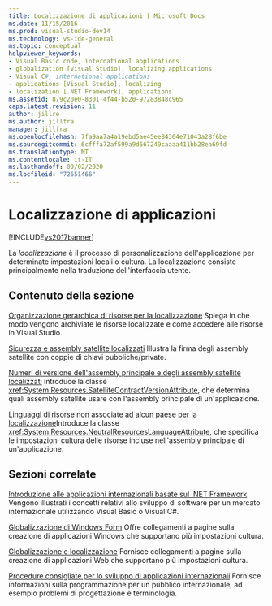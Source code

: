 ```yaml
---
title: Localizzazione di applicazioni | Microsoft Docs
ms.date: 11/15/2016
ms.prod: visual-studio-dev14
ms.technology: vs-ide-general
ms.topic: conceptual
helpviewer_keywords:
- Visual Basic code, international applications
- globalization [Visual Studio], localizing applications
- Visual C#, international applications
- applications [Visual Studio], localizing
- localization [.NET Framework], applications
ms.assetid: 879c20e0-8301-4f44-b520-97283848c965
caps.latest.revision: 11
author: jillre
ms.author: jillfra
manager: jillfra
ms.openlocfilehash: 7fa9aa7a4a19ebd5ae45ee84364e71043a28f6be
ms.sourcegitcommit: 6cfffa72af599a9d667249caaaa411bb28ea69fd
ms.translationtype: MT
ms.contentlocale: it-IT
ms.lasthandoff: 09/02/2020
ms.locfileid: "72651466"
---
```

# <a name="localizing-applications"></a>Localizzazione di applicazioni
[!INCLUDE[vs2017banner](../includes/vs2017banner.md)]

La *localizzazione* è il processo di personalizzazione dell'applicazione per determinate impostazioni locali o cultura. La localizzazione consiste principalmente nella traduzione dell'interfaccia utente.

## <a name="in-this-section"></a>Contenuto della sezione
 [Organizzazione gerarchica di risorse per la localizzazione](../ide/hierarchical-organization-of-resources-for-localization.md) Spiega in che modo vengono archiviate le risorse localizzate e come accedere alle risorse in Visual Studio.

 [Sicurezza e assembly satellite localizzati](../ide/security-and-localized-satellite-assemblies.md) Illustra la firma degli assembly satellite con coppie di chiavi pubbliche/private.

 [Numeri di versione dell'assembly principale e degli assembly satellite localizzati](../ide/version-numbers-for-main-and-localized-satellite-assemblies.md) introduce la classe <xref:System.Resources.SatelliteContractVersionAttribute>, che determina quali assembly satellite usare con l'assembly principale di un'applicazione.

 [Linguaggi di risorse non associate ad alcun paese per la localizzazione](../ide/neutral-resources-languages-for-localization.md)Introduce la classe <xref:System.Resources.NeutralResourcesLanguageAttribute>, che specifica le impostazioni cultura delle risorse incluse nell'assembly principale di un'applicazione.

## <a name="related-sections"></a>Sezioni correlate
 [Introduzione alle applicazioni internazionali basate sul .NET Framework](../ide/introduction-to-international-applications-based-on-the-dotnet-framework.md) Vengono illustrati i concetti relativi allo sviluppo di software per un mercato internazionale utilizzando Visual Basic o Visual C#.

 [Globalizzazione di Windows Form](https://msdn.microsoft.com/library/72f6cd92-83be-45ec-aa37-9cb8e3ebc3c5) Offre collegamenti a pagine sulla creazione di applicazioni Windows che supportano più impostazioni cultura.

 [Globalizzazione e localizzazione](https://msdn.microsoft.com/library/8ef3838e-9d05-4236-9dd0-ceecff9df80d) Fornisce collegamenti a pagine sulla creazione di applicazioni Web che supportano più impostazioni cultura.

 [Procedure consigliate per lo sviluppo di applicazioni internazionali](https://msdn.microsoft.com/library/f08169c7-aad8-4ec3-9a21-9ebd3b89986c) Fornisce informazioni sulla programmazione per un pubblico internazionale, ad esempio problemi di progettazione e terminologia.
